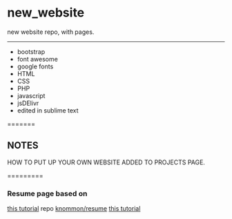 # new_website
new website repo, with pages. 


****

* bootstrap
* font awesome
* google fonts
* HTML
* CSS
* PHP
* javascript
* jsDElivr
* edited in sublime text


=======

## NOTES

HOW TO PUT UP YOUR OWN WEBSITE ADDED TO PROJECTS PAGE.


 

=========
### Resume page based on

[this tutorial](https://medium.com/p/991845147ec)
repo [knommon/resume](https://github.com/knommon/resume)
[this tutorial](https://www.slashcoding.com/create-a-simple-guestbook-using-php/)
